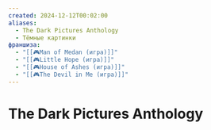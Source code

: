 ```yaml
---
created: 2024-12-12T00:02:00
aliases:
  - The Dark Pictures Anthology
  - Тëмные картинки
франшиза:
  - "[[🎮Man of Medan (игра)]]"
  - "[[🎮Little Hope (игра)]]"
  - "[[🎮House of Ashes (игра)]]"
  - "[[🎮The Devil in Me (игра)]]"
---
```


# The Dark Pictures Anthology


